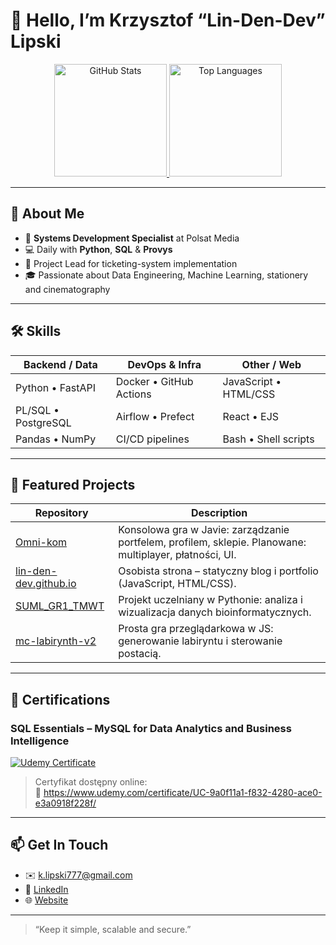 # 👋 Hello, I’m Krzysztof “Lin-Den-Dev” Lipski

<div align="center">
  <a href="https://github.com/Lin-Den-Dev">
    <img src="https://github-readme-stats.vercel.app/api?username=Lin-Den-Dev&show_icons=true&theme=radical" height="180" alt="GitHub Stats" />
  </a>
  <a href="https://github.com/Lin-Den-Dev">
    <img src="https://github-readme-stats.vercel.app/api/top-langs/?username=Lin-Den-Dev&layout=compact&theme=radical&langs_count=6" height="180" alt="Top Languages" />
  </a>
</div>

---

## 🌱 About Me
- 🏢 **Systems Development Specialist** at Polsat Media  
- 💻 Daily with **Python**, **SQL** & **Provys**  
- 🚀 Project Lead for ticketing-system implementation  
- 🎓 Passionate about Data Engineering, Machine Learning, stationery and cinematography  

---

## 🛠️ Skills

| Backend / Data         | DevOps & Infra            | Other / Web             |
|------------------------|---------------------------|-------------------------|
| Python • FastAPI       | Docker • GitHub Actions   | JavaScript • HTML/CSS   |
| PL/SQL • PostgreSQL    | Airflow • Prefect         | React • EJS             |
| Pandas • NumPy         | CI/CD pipelines           | Bash • Shell scripts    |


---

## 🚀 Featured Projects

| Repository                              | Description                                                   |
|-----------------------------------------|---------------------------------------------------------------|
| [Omni-kom](https://github.com/Lin-Den-Dev/Omni-kom)            | Konsolowa gra w Javie: zarządzanie portfelem, profilem, sklepie. Planowane: multiplayer, płatności, UI. |
| [lin-den-dev.github.io](https://lin-den-dev.github.io)          | Osobista strona – statyczny blog i portfolio (JavaScript, HTML/CSS).           |
| [SUML_GR1_TMWT](https://github.com/Lin-Den-Dev/SUML_GR1_TMWT)   | Projekt uczelniany w Pythonie: analiza i wizualizacja danych bioinformatycznych. |
| [mc-labirynth-v2](https://github.com/Lin-Den-Dev/mc-labirynth-v2) | Prosta gra przeglądarkowa w JS: generowanie labiryntu i sterowanie postacią.  |


---

## 📜 Certifications

### SQL Essentials – MySQL for Data Analytics and Business Intelligence
[![Udemy Certificate](https://img.shields.io/badge/Udemy-%20SQL%20Essentials-blue?logo=udemy)](https://www.udemy.com/certificate/UC-9a0f11a1-f832-4280-ace0-e3a0918f228f/)

> Certyfikat dostępny online:  
> 🔗 https://www.udemy.com/certificate/UC-9a0f11a1-f832-4280-ace0-e3a0918f228f/

---


## 📫 Get In Touch
- ✉️  k.lipski777@gmail.com  
- 🔗  [LinkedIn](https://www.linkedin.com/in/krzysztof-lipski/)  
- 🌐  [Website](https://lin-den-dev.github.io)  

---


<!--
ClipLee/ClipLee is a ✨ special ✨ repository because its `README.md` (this file) appears on your GitHub profile.
You can click the Preview link to take a look at your changes.
-->

<!--
<div style="display: flex; justify-content: center;">
  <a href="https://github.com/Lin-Den-Dev/">
    <img height=200 align="center" src="https://github-readme-stats.vercel.app/api?username=Lin-Den-Dev" />
  </a>
  <a href="https://github.com/Lin-Den-Dev/">
    <img height=200 align="center" src="https://github-readme-stats.vercel.app/api/top-langs?username=Lin-Den-Dev&layout=compact&langs_count=8&card_width=320&hide=jupyter%20notebook" />
  </a>
</div>
-->

> “Keep it simple, scalable and secure.”
> 

